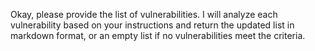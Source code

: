 Okay, please provide the list of vulnerabilities. I will analyze each vulnerability based on your instructions and return the updated list in markdown format, or an empty list if no vulnerabilities meet the criteria.
